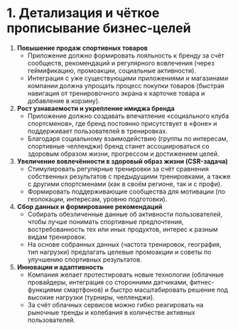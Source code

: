 # 1. Детализация и чёткое прописывание бизнес-целей

1. **Повышение продаж спортивных товаров**
   - Приложение должно формировать лояльность к бренду за счёт сообществ, рекомендаций и регулярного вовлечения (через геймификацию, промоакции, социальные активности).
   - Интеграция с уже существующими приложениями и магазинами компании должна упрощать процесс покупки товаров (быстрая навигация от тренировочного экрана к карточке товара и добавление в корзину).
2. **Рост узнаваемости и укрепление имиджа бренда**
   - Приложение должно создавать впечатление «социального клуба спортсменов», где бренд постоянно присутствует в «фоне» и поддерживает пользователей в тренировках.
   - Благодаря социальному взаимодействию (группы по интересам, спортивные челленджи) бренд станет ассоциироваться со здоровым образом жизни, прогрессом и достижением целей.
3. **Увеличение вовлечённости в здоровый образ жизни (CSR-задача)**
   - Стимулировать регулярные тренировки за счёт сравнения собственных результатов с предыдущими тренировками, а также с другими спортсменами (как в своём регионе, так и с профи).
   - Формировать поддерживающие сообщества для мотивации (по геолокации, интересам, уровню подготовки).
4. **Сбор данных и формирование рекомендаций**
   - Собирать обезличенные данные об активности пользователей, чтобы лучше понимать спортивные предпочтения, востребованность тех или иных продуктов, интерес к разным видам тренировок.
   - На основе собранных данных (частота тренировок, география, тип нагрузки) предлагать целевые промоакции и советы по улучшению спортивных результатов.
5. **Инновации и адаптивность**
   - Компания желает протестировать новые технологии (облачные провайдеры, интеграция со сторонними датчиками, фитнес-функциями смартфонов) и быстро масштабировать решение под высокие нагрузки (турниры, челленджи).
   - За счёт облачных сервисов можно гибко реагировать на рыночные тренды и колебания в количестве активных пользователей.
  